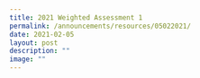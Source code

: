 ```yaml
---
title: 2021 Weighted Assessment 1
permalink: /announcements/resources/05022021/
date: 2021-02-05
layout: post
description: ""
image: ""
---
```

